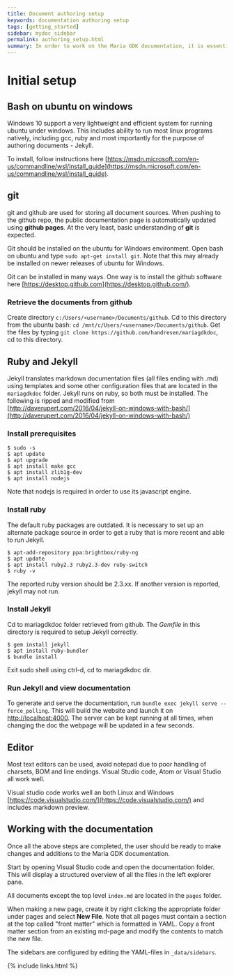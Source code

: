 ```yaml
---
title: Document authoring setup
keywords: documentation authoring setup
tags: [getting_started]
sidebar: mydoc_sidebar
permalink: authoring_setup.html
summary: In order to work on the Maria GDK documentation, it is essential to setup the production environment correctly. This involves git and jekyll setup as well as simple editor setup. Note that the documentation is configured to produce a Jekyll-site that is compatible with github pages. If the reader wishes to setup Jekyll without using this document, he/she must take care to consider this when configuring Jekyll.
---
```


# Initial setup

## Bash on ubuntu on windows
Windows 10 support a very lightweight and efficient system for running ubuntu under windows. This includes ability to run most linux programs natively, including gcc, ruby and most importantly for the purpose of authoring documents - Jekyll.

To install, follow instructions here [https://msdn.microsoft.com/en-us/commandline/wsl/install_guide](https://msdn.microsoft.com/en-us/commandline/wsl/install_guide).

## git
git and github are used for storing all document sources. When pushing to the github repo, the public documentation page is automatically updated using __github pages__. At the very least, basic understanding of __git__ is expected.

Git should be installed on the ubuntu for Windows environment. Open bash on ubuntu and type
```sudo apt-get install git```. Note that this may already be installed on newer releases of ubuntu for Windows.

Git can be installed in many ways. One way is to install the github software here [https://desktop.github.com](https://desktop.github.com/).

### Retrieve the documents from github
Create directory ```c:/Users/<username>/Documents/github```. Cd to this directory from the ubuntu bash: ```cd /mnt/c/Users/<username>/Documents/github```. Get the files by typing ```git clone https://github.com/handresen/mariagdkdoc```, cd to this directory.

## Ruby and Jekyll
Jekyll translates markdown documentation files (all files ending with .md) using templates and some other configuration files that are located in the ```mariagdkdoc``` folder. Jekyll runs on ruby, so both must be installed. The following is ripped and modified from [http://daverupert.com/2016/04/jekyll-on-windows-with-bash/](http://daverupert.com/2016/04/jekyll-on-windows-with-bash/)


### Install prerequisites
```
$ sudo -s
$ apt update
$ apt upgrade
$ apt install make gcc
$ apt install zlib1g-dev
$ apt install nodejs
```  
Note that nodejs is required in order to use its javascript engine.

### Install ruby  
The default ruby packages are outdated. It is necessary to set up an alternate package source in order to get a ruby that is more recent and able to run Jekyll.

```
$ apt-add-repository ppa:brightbox/ruby-ng
$ apt update
$ apt install ruby2.3 ruby2.3-dev ruby-switch
$ ruby -v
```  

The reported ruby version should be 2.3.xx. If another version is reported, jekyll may not run.

### Install Jekyll
Cd to mariagdkdoc folder retrieved from github. The *Gemfile* in this directory is required to setup Jekyll correctly.

```
$ gem install jekyll
$ apt install ruby-bundler
$ bundle install
```

Exit sudo shell using ctrl-d, cd to mariagdkdoc dir.


### Run Jekyll and view documentation
To generate and serve the documentation, run ```bundle exec jekyll serve --force_polling```. This will build the website and launch it on [http://localhost:4000](http://localhost:4000). The server can be kept running at all times, when changing the doc the webpage will be updated in a few seconds.

## Editor
Most text editors can be used, avoid notepad due to poor handling of charsets, BOM and line endings. Visual Studio code, Atom or Visual Studio all work well.

Visual studio code works well an both Linux and Windows [https://code.visualstudio.com/](https://code.visualstudio.com/) and includes markdown preview.

## Working with the documentation
Once all the above steps are completed, the user should be ready to make changes and additions to the Maria GDK documentation.

Start by opening Visual Studio code and open the documentation folder. This will display a structured overview of all the files in the left explorer pane.

All documents except the top level ```index.md``` are located in the ```pages``` folder.

When making a new page, create it by right clicking the appropriate folder under pages and select __New File__. Note that all pages must contain a section at the top called "front matter" which is formatted in YAML. Copy a front matter section from an existing md-page and modify the contents to match the new file.

The sidebars are configured by editing the YAML-files in ```_data/sidebars```.

{% include links.html %}